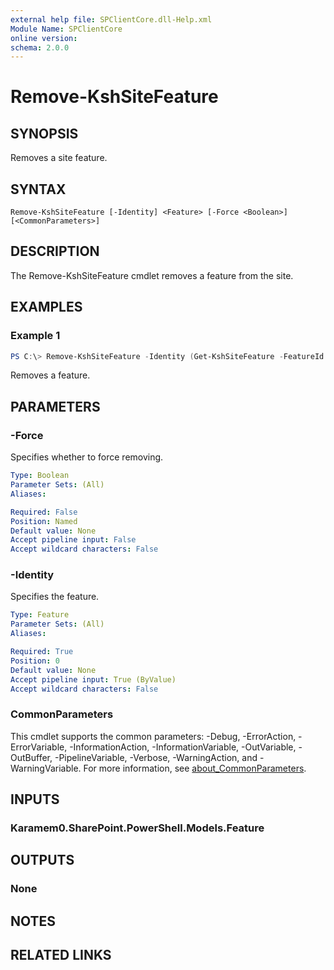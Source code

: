 ```yaml
---
external help file: SPClientCore.dll-Help.xml
Module Name: SPClientCore
online version:
schema: 2.0.0
---
```


# Remove-KshSiteFeature

## SYNOPSIS
Removes a site feature.

## SYNTAX

```
Remove-KshSiteFeature [-Identity] <Feature> [-Force <Boolean>] [<CommonParameters>]
```

## DESCRIPTION
The Remove-KshSiteFeature cmdlet removes a feature from the site.

## EXAMPLES

### Example 1
```powershell
PS C:\> Remove-KshSiteFeature -Identity (Get-KshSiteFeature -FeatureId '99fe402e-89a0-45aa-9163-85342e865dc8')
```

Removes a feature.

## PARAMETERS

### -Force
Specifies whether to force removing.

```yaml
Type: Boolean
Parameter Sets: (All)
Aliases:

Required: False
Position: Named
Default value: None
Accept pipeline input: False
Accept wildcard characters: False
```

### -Identity
Specifies the feature.

```yaml
Type: Feature
Parameter Sets: (All)
Aliases:

Required: True
Position: 0
Default value: None
Accept pipeline input: True (ByValue)
Accept wildcard characters: False
```

### CommonParameters
This cmdlet supports the common parameters: -Debug, -ErrorAction, -ErrorVariable, -InformationAction, -InformationVariable, -OutVariable, -OutBuffer, -PipelineVariable, -Verbose, -WarningAction, and -WarningVariable. For more information, see [about_CommonParameters](http://go.microsoft.com/fwlink/?LinkID=113216).

## INPUTS

### Karamem0.SharePoint.PowerShell.Models.Feature

## OUTPUTS

### None

## NOTES

## RELATED LINKS
